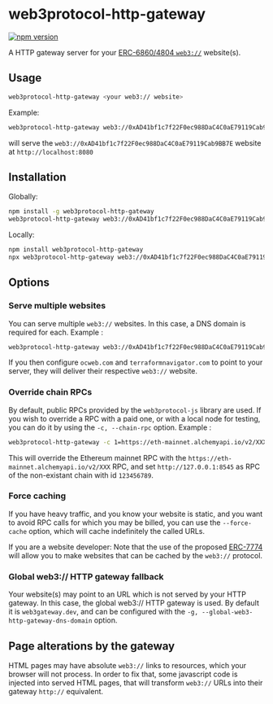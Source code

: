 # web3protocol-http-gateway

[![npm version](https://badge.fury.io/js/web3protocol-http-gateway.svg)](https://www.npmjs.com/package/web3curl)

A HTTP gateway server for your [ERC-6860/4804 `web3://`](https://web3url.io/) website(s).

## Usage

```bash
web3protocol-http-gateway <your web3:// website>
```

Example:

```bash
web3protocol-http-gateway web3://0xAD41bf1c7f22F0ec988DaC4C0aE79119Cab9BB7E
```

will serve the `web3://0xAD41bf1c7f22F0ec988DaC4C0aE79119Cab9BB7E` website at `http://localhost:8080`

## Installation

Globally:

```bash
npm install -g web3protocol-http-gateway
web3protocol-http-gateway web3://0xAD41bf1c7f22F0ec988DaC4C0aE79119Cab9BB7E
```

Locally:

```bash
npm install web3protocol-http-gateway
npx web3protocol-http-gateway web3://0xAD41bf1c7f22F0ec988DaC4C0aE79119Cab9BB7E
```

## Options 

### Serve multiple websites

You can serve multiple `web3://` websites. In this case, a DNS domain is required for each. Example : 

```bash
web3protocol-http-gateway web3://0xAD41bf1c7f22F0ec988DaC4C0aE79119Cab9BB7E=terraformnavitagor.com web3://ocweb.eth=ocweb.com
```

If you then configure `ocweb.com` and `terraformnavigator.com` to point to your server, they will deliver their respective `web3://` website.

### Override chain RPCs

By default, public RPCs provided by the `web3protocol-js` library are used. If you wish to override a RPC with a paid one, or with a local node for testing, you can do it by using the `-c, --chain-rpc` option. Example :

```bash
web3protocol-http-gateway -c 1=https://eth-mainnet.alchemyapi.io/v2/XXX -c 123456789=http://127.0.0.1:8545 web3://0xAD41bf1c7f22F0ec988DaC4C0aE79119Cab9BB7E
```

This will override the Ethereum mainnet RPC with the `https://eth-mainnet.alchemyapi.io/v2/XXX` RPC, and set `http://127.0.0.1:8545` as RPC of the non-existant chain with id `123456789`.

### Force caching

If you have heavy traffic, and you know your website is static, and you want to avoid RPC calls for which you may be billed, you can use the `--force-cache` option, which will cache indefinitely the called URLs.

If you are a website developer: Note that the use of the proposed [ERC-7774](https://github.com/ethereum/ERCs/pull/652) will allow you to make websites that can be cached by the `web3://` protocol.

### Global web3:// HTTP gateway fallback

Your website(s) may point to an URL which is not served by your HTTP gateway. In this case, the global web3:// HTTP gateway is used. By default it is `web3gateway.dev`, and can be configured with the `-g, --global-web3-http-gateway-dns-domain` option.


## Page alterations by the gateway

HTML pages may have absolute `web3://` links to resources, which your browser will not process. In order to fix that, some javascript code is injected into served HTML pages, that will transform `web3://` URLs into their gateway `http://` equivalent.

